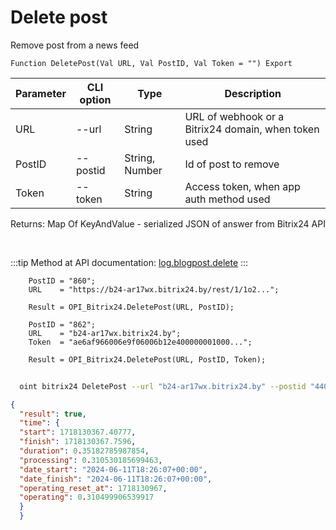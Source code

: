 ﻿---
sidebar_position: 3
---

# Delete post
 Remove post from a news feed



`Function DeletePost(Val URL, Val PostID, Val Token = "") Export`

  | Parameter | CLI option | Type | Description |
  |-|-|-|-|
  | URL | --url | String | URL of webhook or a Bitrix24 domain, when token used |
  | PostID | --postid | String, Number | Id of post to remove |
  | Token | --token | String | Access token, when app auth method used |

  
  Returns:  Map Of KeyAndValue - serialized JSON of answer from Bitrix24 API

<br/>

:::tip
Method at API documentation: [log.blogpost.delete](https://dev.1c-bitrix.ru/rest_help/log/log_blogpost_delete.php)
:::
<br/>


```bsl title="Code example"
    PostID = "860";
    URL    = "https://b24-ar17wx.bitrix24.by/rest/1/1o2...";

    Result = OPI_Bitrix24.DeletePost(URL, PostID);

    PostID = "862";
    URL    = "b24-ar17wx.bitrix24.by";
    Token  = "ae6af966006e9f06006b12e400000001000...";

    Result = OPI_Bitrix24.DeletePost(URL, PostID, Token);
```



```sh title="CLI command example"
    
  oint bitrix24 DeletePost --url "b24-ar17wx.bitrix24.by" --postid "440" --token "fe3fa966006e9f06006b12e400000001000..."

```

```json title="Result"
{
  "result": true,
  "time": {
  "start": 1718130367.40777,
  "finish": 1718130367.7596,
  "duration": 0.35182785987854,
  "processing": 0.310530185699463,
  "date_start": "2024-06-11T18:26:07+00:00",
  "date_finish": "2024-06-11T18:26:07+00:00",
  "operating_reset_at": 1718130967,
  "operating": 0.310499906539917
  }
  }
```
